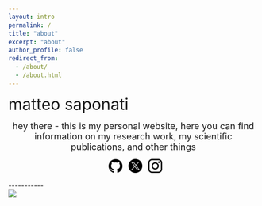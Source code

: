 ```yaml
---
layout: intro
permalink: /
title: "about"
excerpt: "about"
author_profile: false
redirect_from: 
  - /about/
  - /about.html
---
```


<font size="6"> matteo saponati </font> 

<font size="4"> <p style="text-align: center;">hey there - this is my personal website, here you can find information on my research work, my scientific publications, and other things</p></font> 

<p style="text-align: center;">
 <a href="https://github.com/matteosaponati" target="_blank"><span style="display: inline-block; vertical-align: middle; margin-left: 8px;"><img src="/images/general/github_icon.png" alt="Icon" style="width: 2em; height: 2em;"></span></a>
  <a href="https://twitter.com/matteosaponati" target="_blank"><span style="display: inline-block; vertical-align: middle; margin-left: 8px;"><img src="/images/general/x_icon.png" alt="Icon" style="width: 2em; height: 2em;"></span></a>
   <a href="https://www.instagram.com/matteosaponati/" target="_blank"><span style="display: inline-block; vertical-align: middle; margin-left: 8px;"><img src="/images/general/instagram_icon.png" alt="Icon" style="width: 2em; height: 2em;"></span></a>  
</p>
-----------

<div class="align-center">
  <img src="/images/about/me_garfagnana.png" style="width:35%">
</div>

